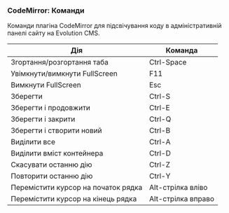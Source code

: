 
<meta http-equiv="Content-Type" content="text/html; charset=utf-8">
<h3>CodeMirror: Команди </h3> 
Команди плагіна CodeMirror для підсвічування коду в адміністративній панелі сайту на Evolution CMS.	
<br>
<div class="flip-scroll">
	<table class="table table-bordered table-vcenter flip-content">
		<thead class="flip-content bordered-palegreen">
			<tr>
				<th>Дія</th>
				<th>Команда</th>
			</tr>
		</thead>
		<tbody>
			<tr>
				<td>Згортання/розгортання таба</td>
				<td>Ctrl-Space</td>
			</tr>
			<tr>
				<td>Увімкнути/вимкнути FullScreen</td>
				<td>F11</td>
			</tr>
			<tr>
				<td>Вимкнути FullScreen</td>
				<td>Esc</td>
			</tr>
			<tr>
				<td>Зберегти</td>
				<td>Ctrl-S</td>
			</tr>
			<tr>
				<td>Зберегти і продовжити</td>
				<td>Ctrl-E</td>
			</tr>
			<tr>
				<td>Зберегти і закрити</td>
				<td>Ctrl-Q</td>
			</tr>
			<tr>
				<td>Зберегти і створити новий</td>
				<td>Ctrl-B</td>
			</tr>
			<tr>
				<td>Виділити все</td>
				<td>Ctrl-A</td>
			</tr>
			<tr>
				<td>Виділити вміст контейнера</td>
				<td>Ctrl-D</td>
			</tr>
			<tr>
				<td>Скасувати останню дію</td>
				<td>Ctrl-Z</td>
			</tr>
			<tr>
				<td>Повторити останню дію</td>
				<td>Ctrl-Y</td>
			</tr>
			<tr>
				<td>Перемістити курсор на початок рядка</td>
				<td>Alt-стрілка вліво</td>
			</tr>
			<tr>
				<td>Перемістити курсор на кінець рядка</td>
				<td>Alt-стрілка вправо</td>
			</tr>
		</tbody>
	</table>
</div>
